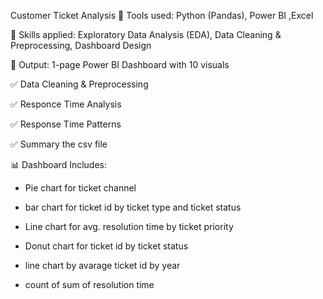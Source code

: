 

Customer Ticket Analysis
🔹 Tools used: Python (Pandas), Power BI ,Excel

🔹 Skills applied: Exploratory Data Analysis (EDA), Data Cleaning & Preprocessing, Dashboard Design 

🔹 Output: 1-page Power BI Dashboard with 10 visuals 

✅ Data Cleaning & Preprocessing

✅ Responce Time Analysis

✅ Response Time Patterns

✅ Summary the csv file

📊 Dashboard Includes: 

- Pie chart for ticket channel

- bar chart for ticket id by ticket type and ticket status

- Line chart for avg. resolution time by ticket priority

- Donut chart for ticket id by ticket status

- line chart by avarage ticket id by year

- count of sum of resolution time
  
